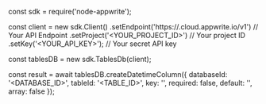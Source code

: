 const sdk = require('node-appwrite');

const client = new sdk.Client()
    .setEndpoint('https://<REGION>.cloud.appwrite.io/v1') // Your API Endpoint
    .setProject('<YOUR_PROJECT_ID>') // Your project ID
    .setKey('<YOUR_API_KEY>'); // Your secret API key

const tablesDB = new sdk.TablesDb(client);

const result = await tablesDB.createDatetimeColumn({
    databaseId: '<DATABASE_ID>',
    tableId: '<TABLE_ID>',
    key: '',
    required: false,
    default: '',
    array: false
});

